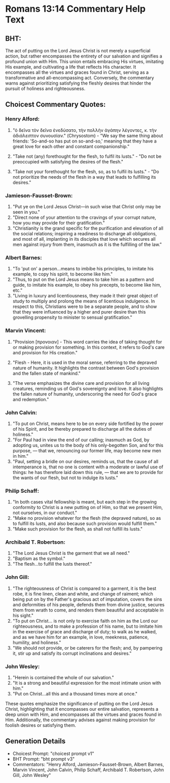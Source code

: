 # Romans 13:14 Commentary Help Text

## BHT:
The act of putting on the Lord Jesus Christ is not merely a superficial action, but rather encompasses the entirety of our salvation and signifies a profound union with Him. This union entails embracing His virtues, imitating His example, and cultivating a life that reflects His character. It encompasses all the virtues and graces found in Christ, serving as a transformative and all-encompassing act. Conversely, the commentary warns against prioritizing satisfying the fleshly desires that hinder the pursuit of holiness and righteousness.

## Choicest Commentary Quotes:
### Henry Alford:
1. "ὁ δεῖνα τὸν δεῖνα ἐνεδύσατο, τὴν πολλὴν ἀγάπην λέγοντες, κ. τὴν ἀδιάλειπτον συνουσίαν." (Chrysostom) - "We say the same thing about friends: 'So-and-so has put on so-and-so,' meaning that they have a great love for each other and constant companionship." 

2. "Take not (any) forethought for the flesh, to fulfil its lusts." - "Do not be preoccupied with satisfying the desires of the flesh." 

3. "Take not your forethought for the flesh, so, as to fulfil its lusts." - "Do not prioritize the needs of the flesh in a way that leads to fulfilling its desires."

### Jamieson-Fausset-Brown:
1. "Put ye on the Lord Jesus Christ—in such wise that Christ only may be seen in you."
2. "Direct none of your attention to the cravings of your corrupt nature, how you may provide for their gratification."
3. "Christianity is the grand specific for the purification and elevation of all the social relations; inspiring a readiness to discharge all obligations, and most of all, implanting in its disciples that love which secures all men against injury from them, inasmuch as it is the fulfilling of the law."

### Albert Barnes:
1. "To 'put on' a person...means to imbibe his principles, to imitate his example, to copy his spirit, to become like him."
2. "Thus, to put on the Lord Jesus means to take him as a pattern and guide, to imitate his example, to obey his precepts, to become like him, etc."
3. "Living in luxury and licentiousness, they made it their great object of study to multiply and prolong the means of licentious indulgence. In respect to this, Christians were to be a separate people, and to show that they were influenced by a higher and purer desire than this grovelling propensity to minister to sensual gratification."

### Marvin Vincent:
1. "Provision [προνοιαν] - This word carries the idea of taking thought for or making provision for something. In this context, it refers to God's care and provision for His creation." 

2. "Flesh - Here, it is used in the moral sense, referring to the depraved nature of humanity. It highlights the contrast between God's provision and the fallen state of mankind." 

3. "The verse emphasizes the divine care and provision for all living creatures, reminding us of God's sovereignty and love. It also highlights the fallen nature of humanity, underscoring the need for God's grace and redemption."

### John Calvin:
1. "To put on Christ, means here to be on every side fortified by the power of his Spirit, and be thereby prepared to discharge all the duties of holiness."
2. "For Paul had in view the end of our calling; inasmuch as God, by adopting us, unites us to the body of his only-begotten Son, and for this purpose, — that we, renouncing our former life, may become new men in him."
3. "Paul, setting a bridle on our desires, reminds us, that the cause of all intemperance is, that no one is content with a moderate or lawful use of things: he has therefore laid down this rule, — that we are to provide for the wants of our flesh, but not to indulge its lusts."

### Philip Schaff:
1. "In both cases vital fellowship is meant, but each step in the growing conformity to Christ is a new putting on of Him, so that we present Him, not ourselves, in our conduct."
2. "Make no provision whatever for the flesh (the depraved nature), so as to fulfill its lusts, and also because such provision would fulfill them."
3. "Make such provision for the flesh, as shall not fulfill its lusts."

### Archibald T. Robertson:
1. "The Lord Jesus Christ is the garment that we all need." 
2. "Baptism as the symbol."
3. "The flesh...to fulfill the lusts thereof."

### John Gill:
1. "The righteousness of Christ is compared to a garment, it is the best robe, it is fine linen, clean and white, and change of raiment; which being put on by the Father's gracious act of imputation, covers the sins and deformities of his people, defends them from divine justice, secures them from wrath to come, and renders them beautiful and acceptable in his sight."
2. "To put on Christ... is not only to exercise faith on him as the Lord our righteousness, and to make a profession of his name, but to imitate him in the exercise of grace and discharge of duty; to walk as he walked, and as we have him for an example, in love, meekness, patience, humility, and holiness."
3. "We should not provide, or be caterers for the flesh; and, by pampering it, stir up and satisfy its corrupt inclinations and desires."

### John Wesley:
1. "Herein is contained the whole of our salvation."
2. "It is a strong and beautiful expression for the most intimate union with him."
3. "Put on Christ...all this and a thousand times more at once."

These quotes emphasize the significance of putting on the Lord Jesus Christ, highlighting that it encompasses our entire salvation, represents a deep union with Him, and encompasses all the virtues and graces found in Him. Additionally, the commentary advises against making provision for foolish desires or satisfying them.


## Generation Details
- Choicest Prompt: "choicest prompt v1"
- BHT Prompt: "bht prompt v3"
- Commentators: "Henry Alford, Jamieson-Fausset-Brown, Albert Barnes, Marvin Vincent, John Calvin, Philip Schaff, Archibald T. Robertson, John Gill, John Wesley"

